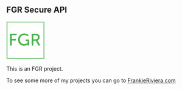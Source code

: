 FGR Secure API
---



[<img src="./images/FGR_Transparent.png" width="100" />](https://frankieriviera.com)

This is an FGR project. 

To see some more of my projects you can go to [FrankieRiviera.com](https://frankieriviera.com)

<!-- Surge Deployment uses https://github.com/yavisht/deploy-via-surge.sh-github-action-template -->